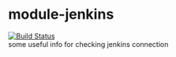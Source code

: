 # module-jenkins
[![Build Status](http://54.176.213.233/buildStatus/icon?job=module-jenkins)](http://ec2-54-176-213-233.us-west-1.compute.amazonaws.com/job/module-jenkins/)  
some useful info for checking jenkins connection
